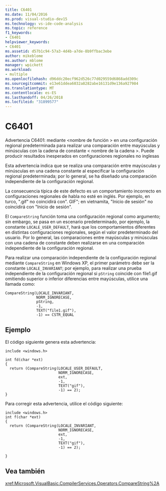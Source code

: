 ```yaml
---
title: C6401
ms.date: 11/04/2016
ms.prod: visual-studio-dev15
ms.technology: vs-ide-code-analysis
ms.topic: reference
f1_keywords:
- C6401
helpviewer_keywords:
- C6401
ms.assetid: d57b1c94-57a3-4d4b-a7de-8b9ffbac3ebe
author: mikeblome
ms.author: mblome
manager: wpickett
ms.workload:
- multiple
ms.openlocfilehash: d96ddc20ecf962d526c77d029559d6868add309c
ms.sourcegitcommit: e13e61ddea6032a8282abe16131d9e136a927984
ms.translationtype: MT
ms.contentlocale: es-ES
ms.lasthandoff: 04/26/2018
ms.locfileid: "31899577"
---
```

# <a name="c6401"></a>C6401
Advertencia C6401: mediante \<nombre de función > en una configuración regional predeterminada para realizar una comparación entre mayúsculas y minúsculas con la cadena de constante \< nombre de la cadena >. Puede producir resultados inesperados en configuraciones regionales no inglesas

 Esta advertencia indica que se realiza una comparación entre mayúsculas y minúsculas en una cadena constante al especificar la configuración regional predeterminada; por lo general, se ha diseñado una comparación independiente de la configuración regional.

 La consecuencia típica de este defecto es un comportamiento incorrecto en configuraciones regionales de habla no esté en inglés. Por ejemplo, en turco, ".gif" no coincidirá con". GIF"; en vietnamita, "Inicio de sesión" no coincidirá con "Inicio de sesión".

 El `CompareString` función toma una configuración regional como argumento; sin embargo, se pasa en un escenario predeterminado, por ejemplo, la constante `LOCALE_USER_DEFAULT`, hará que los comportamientos diferentes en distintas configuraciones regionales, según el valor predeterminado del usuario. Por lo general, las comparaciones entre mayúsculas y minúsculas con una cadena de constante deben realizarse en una comparación independiente de la configuración regional.

 Para realizar una comparación independiente de la configuración regional mediante `CompareString` en Windows XP, el primer parámetro debe ser la constante `LOCALE_INVARIANT`; por ejemplo, para realizar una prueba independiente de la configuración regional si `pString` coincide con file1.gif omitiendo superior o inferior diferencias entre mayúsculas, utilice una llamada como:

```
CompareString(LOCALE_INVARIANT,
              NORM_IGNORECASE,
              pString,
              -1,
              TEXT("file1.gif"),
              -1) == CSTR_EQUAL
```

## <a name="example"></a>Ejemplo
 El código siguiente genera esta advertencia:

```
include <windows.h>

int fd(char *ext)
{
  return (CompareString(LOCALE_USER_DEFAULT,
                        NORM_IGNORECASE,
                        ext,
                        -1,
                        TEXT("gif"),
                        -1) == 2);
}
```

 Para corregir esta advertencia, utilice el código siguiente:

```
include <windows.h>
int f(char *ext)
{
  return (CompareString(LOCALE_INVARIANT,
                        NORM_IGNORECASE,
                        ext,
                        -1,
                        TEXT("gif"),
                        -1) == 2);

}
```

## <a name="see-also"></a>Vea también
 <xref:Microsoft.VisualBasic.CompilerServices.Operators.CompareString%2A>